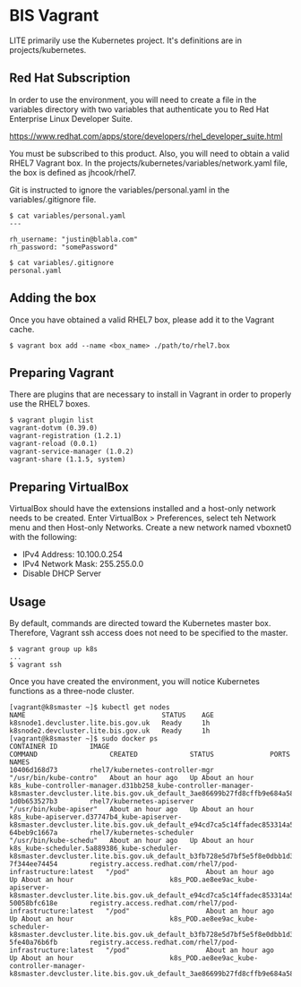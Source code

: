 # BIS Vagrant

LITE primarily use the Kubernetes project. It's definitions are in projects/kubernetes.

## Red Hat Subscription

In order to use the environment, you will need to create a file in the variables
directory with two variables that authenticate you to Red Hat Enterprise Linux
Developer Suite. 

https://www.redhat.com/apps/store/developers/rhel_developer_suite.html

You must be subscribed to this product. Also, you will need to
obtain a valid RHEL7 Vagrant box. In the projects/kubernetes/variables/network.yaml
file, the box is defined as jhcook/rhel7.

Git is instructed to ignore the variables/personal.yaml in the variables/.gitignore
file.

```
$ cat variables/personal.yaml
---

rh_username: "justin@blabla.com"
rh_password: "somePassword"

$ cat variables/.gitignore
personal.yaml
```

## Adding the box

Once you have obtained a valid RHEL7 box, please add it to the Vagrant cache.

```
$ vagrant box add --name <box_name> ./path/to/rhel7.box
```

## Preparing Vagrant

There are plugins that are necessary to install in Vagrant in order to
properly use the RHEL7 boxes. 

```
$ vagrant plugin list
vagrant-dotvm (0.39.0)
vagrant-registration (1.2.1)
vagrant-reload (0.0.1)
vagrant-service-manager (1.0.2)
vagrant-share (1.1.5, system)
```

## Preparing VirtualBox

VirtualBox should have the extensions installed and a host-only network needs
to be created. Enter VirtualBox > Preferences, select teh Network menu and then
Host-only Networks. Create a new network named vboxnet0 with the following:

-  IPv4 Address: 10.100.0.254
-  IPv4 Network Mask: 255.255.0.0
-  Disable DHCP Server

## Usage

By default, commands are directed toward the Kubernetes master box. Therefore,
Vagrant ssh access does not need to be specified to the master.

```
$ vagrant group up k8s
...
$ vagrant ssh
```

Once you have created the environment, you will notice Kubernetes functions as
a three-node cluster.

```
[vagrant@k8smaster ~]$ kubectl get nodes
NAME                                  STATUS    AGE
k8snode1.devcluster.lite.bis.gov.uk   Ready     1h
k8snode2.devcluster.lite.bis.gov.uk   Ready     1h
[vagrant@k8smaster ~]$ sudo docker ps
CONTAINER ID        IMAGE                                                        COMMAND                  CREATED             STATUS              PORTS               NAMES
10406d168d73        rhel7/kubernetes-controller-mgr                              "/usr/bin/kube-contro"   About an hour ago   Up About an hour                        k8s_kube-controller-manager.d31bb258_kube-controller-manager-k8smaster.devcluster.lite.bis.gov.uk_default_3ae86699b27fd8cffb9e684a58c50f34_f8bcdd3b
1d0b653527b3        rhel7/kubernetes-apiserver                                   "/usr/bin/kube-apiser"   About an hour ago   Up About an hour                        k8s_kube-apiserver.d37747b4_kube-apiserver-k8smaster.devcluster.lite.bis.gov.uk_default_e94cd7ca5c14ffadec853314a548908c_1597fda4
64beb9c1667a        rhel7/kubernetes-scheduler                                   "/usr/bin/kube-schedu"   About an hour ago   Up About an hour                        k8s_kube-scheduler.5a889386_kube-scheduler-k8smaster.devcluster.lite.bis.gov.uk_default_b3fb728e5d7bf5e5f8e0dbb1d35d4a01_370e7219
7f344ee74454        registry.access.redhat.com/rhel7/pod-infrastructure:latest   "/pod"                   About an hour ago   Up About an hour                        k8s_POD.ae8ee9ac_kube-apiserver-k8smaster.devcluster.lite.bis.gov.uk_default_e94cd7ca5c14ffadec853314a548908c_cf0f7db8
50058bfc618e        registry.access.redhat.com/rhel7/pod-infrastructure:latest   "/pod"                   About an hour ago   Up About an hour                        k8s_POD.ae8ee9ac_kube-scheduler-k8smaster.devcluster.lite.bis.gov.uk_default_b3fb728e5d7bf5e5f8e0dbb1d35d4a01_56a22389
5fe40a76b6fb        registry.access.redhat.com/rhel7/pod-infrastructure:latest   "/pod"                   About an hour ago   Up About an hour                        k8s_POD.ae8ee9ac_kube-controller-manager-k8smaster.devcluster.lite.bis.gov.uk_default_3ae86699b27fd8cffb9e684a58c50f34_32c18550
```
